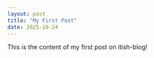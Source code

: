```yaml
---
layout: post
title: "My First Post"
date: 2025-10-24
---
```


This is the content of my first post on itish-blog!
